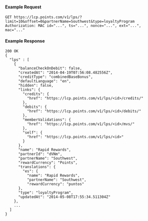 #### Example Request

    GET https://lcp.points.com/v1/lps/?limit=10&offset=0&partnerName=Southwest&type=loyaltyProgram
    Authorization: MAC id="...", ts="...", nonce="...", ext="...", mac="..."

#### Example Response

    200 OK
    {
      "lps" : [
        {
          "balanceCheckOnDebit": false,
          "createdAt": "2014-04-19T07:56:08.482556Z",
          "creditType": "combinedBaseBonus",
          "defaultLanguage": "en",
          "hidden": false,
          "links": {
            "credits": {
              "href": "https://lcp.points.com/v1/lps/<id>/credits/"
            },
            "debits": {
              "href": "https://lcp.points.com/v1/lps/<id>/debits/"
            },
            "memberValidations": {
              "href": "https://lcp.points.com/v1/lps/<id>/mvs/"
            },
            "self": {
              "href": "https://lcp.points.com/v1/lps/<id>"
            }
          },
          "name": "Rapid Rewards",
          "partnerId": "dVNm",
          "partnerName": "Southwest",
          "rewardCurrency": "Points",
          "translations": {
            "es": {
              "name": "Rapid Rewards",
              "partnerName": "Southwest",
              "rewardCurrency": "puntos"
          },
          "type": "loyaltyProgram",
          "updatedAt": "2014-05-08T17:55:34.511304Z"
        },
        ...
      ]
    }




